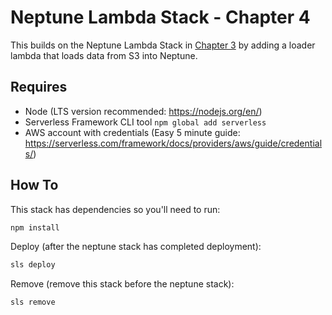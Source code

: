 # Neptune Lambda Stack - Chapter 4

This builds on the Neptune Lambda Stack in [Chapter 3](../Chapter3/lambda/README.md) by adding a loader lambda that loads data from S3 into Neptune.

## Requires

- Node (LTS version recommended: https://nodejs.org/en/)
- Serverless Framework CLI tool `npm global add serverless`
- AWS account with credentials (Easy 5 minute guide: https://serverless.com/framework/docs/providers/aws/guide/credentials/)

## How To

This stack has dependencies so you'll need to run:
```sh
npm install
``` 

Deploy (after the neptune stack has completed deployment):
```sh
sls deploy
```

Remove (remove this stack before the neptune stack):
```sh
sls remove
```